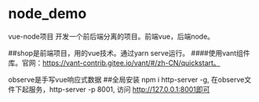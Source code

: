 # node_demo

vue-node项目
  开发一个前后端分离的项目。前端vue，后端node。

  ##shop是前端项目，用的vue技术。通过yarn serve运行。
  ####使用vant组件库。官网：https://vant-contrib.gitee.io/vant/#/zh-CN/quickstart。

  

  observe是手写vue响应式数据
  ##全局安装 npm i http-server -g,
    在observe文件下起服务，http-server -p 8001,
    访问 http://127.0.0.1:8001即可